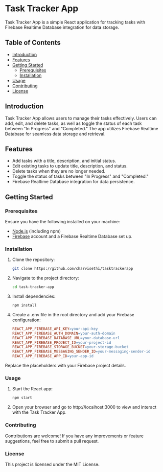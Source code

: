 # Task Tracker App

Task Tracker App is a simple React application for tracking tasks with Firebase Realtime Database integration for data storage.

## Table of Contents

- [Introduction](#introduction)
- [Features](#features)
- [Getting Started](#getting-started)
  - [Prerequisites](#prerequisites)
  - [Installation](#installation)
- [Usage](#usage)
- [Contributing](#contributing)
- [License](#license)

## Introduction

Task Tracker App allows users to manage their tasks effectively. Users can add, edit, and delete tasks, as well as toggle the status of each task between "In Progress" and "Completed." The app utilizes Firebase Realtime Database for seamless data storage and retrieval.

## Features

- Add tasks with a title, description, and initial status.
- Edit existing tasks to update title, description, and status.
- Delete tasks when they are no longer needed.
- Toggle the status of tasks between "In Progress" and "Completed."
- Firebase Realtime Database integration for data persistence.

## Getting Started

### Prerequisites

Ensure you have the following installed on your machine:

- [Node.js](https://nodejs.org/) (including npm)
- [Firebase](https://firebase.google.com/) account and a Firebase Realtime Database set up.

### Installation

1. Clone the repository:

   ```bash
   git clone https://github.com/charvisethi/tasktrackerapp

2. Navigate to the project directory:

   ```bash
   cd task-tracker-app

3. Install dependencies:

   ```bash
   npm install

4. Create a .env file in the root directory and add your Firebase configuration:

   ```makefile
   REACT_APP_FIREBASE_API_KEY=your-api-key
   REACT_APP_FIREBASE_AUTH_DOMAIN=your-auth-domain
   REACT_APP_FIREBASE_DATABASE_URL=your-database-url
   REACT_APP_FIREBASE_PROJECT_ID=your-project-id
   REACT_APP_FIREBASE_STORAGE_BUCKET=your-storage-bucket
   REACT_APP_FIREBASE_MESSAGING_SENDER_ID=your-messaging-sender-id
   REACT_APP_FIREBASE_APP_ID=your-app-id

Replace the placeholders with your Firebase project details.

### Usage
1. Start the React app:
   
      ```bash
      npm start
      
2. Open your browser and go to http://localhost:3000 to view and interact with the Task Tracker App.

### Contributing
Contributions are welcome! If you have any improvements or feature suggestions, feel free to submit a pull request.

### License
This project is licensed under the MIT License.
   
